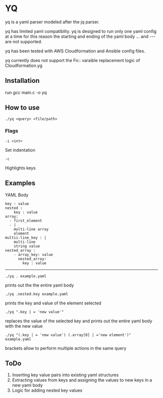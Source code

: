 # YQ

yq is a yaml parser modeled after the jq parser.

yq has limited yaml compatiblity. yq is designed to run only one yaml config at a time
for this reason the starting and ending of the yaml body ... and --- are not supported.

yq has been tested with AWS Cloudformation and Ansible config files.

yq currently does not support the Fn:: varaible replacement logic of Cloudformation.yg

## Installation

run gcc main.c -o yq

## How to use

    ./yq <query> <file/path>

### Flags

    -i <int>
Set indentation

    -c
Highlights keys

## Examples

YAML Body

    key : value
    nested : 
        key : value
    array: 
      - first_element
      - |
        multi-line array 
        element
    multii-line_key : |
        multi-line
        string value
    nested_array :
        - array_key: value
          nested_array:
            key : value
---

    ./yq . example.yaml
prints out the the entire yaml body

    ./yq .nested.key example.yaml

prints the key and value of the element selected

    ./yq ".key | = 'new value'"

replaces the value of the selected key and prints out the entire yaml body with the new value

    ./yq "(.key | = 'new value') (.array[0] | ='new element')"  example.yaml

brackets allow to perform multiple actions in the same query

## ToDo

1. Inserting key value pairs into existing yaml structures
2. Extracting values from keys and assigning the values to new keys in a new yaml body
3. Logic for adding nested key values
